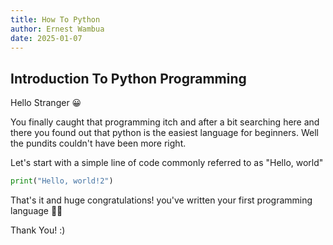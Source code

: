 ```yaml
---
title: How To Python
author: Ernest Wambua
date: 2025-01-07
---
```

## Introduction To Python Programming

Hello Stranger 😀

You finally caught that programming itch and after a bit searching here and there you found out that python is the easiest language for beginners. Well the pundits couldn't have been more right.

Let's start with a simple line of code commonly referred to as "Hello, world"

```python
print("Hello, world!2")
```

That's it and huge congratulations! you've written your first programming language 👏💯

Thank You! :)